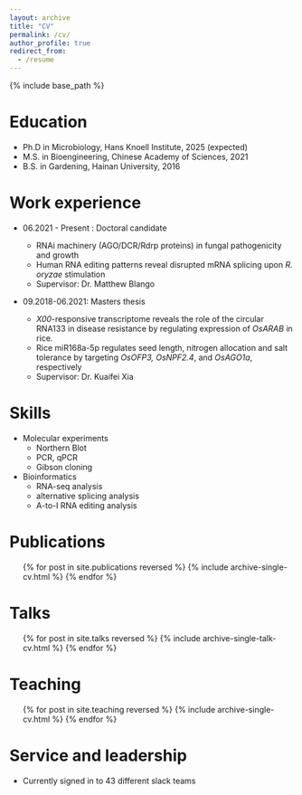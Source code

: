 ```yaml
---
layout: archive
title: "CV"
permalink: /cv/
author_profile: true
redirect_from:
  - /resume
---
```


{% include base_path %}

Education
======
* Ph.D in Microbiology, Hans Knoell Institute, 2025 (expected)
* M.S. in Bioengineering, Chinese Academy of Sciences, 2021
* B.S. in Gardening, Hainan University, 2016

Work experience
======
* 06.2021 - Present : Doctoral candidate
  * RNAi machinery (AGO/DCR/Rdrp proteins) in fungal pathogenicity and growth
  * Human RNA editing patterns reveal disrupted mRNA splicing upon <i>R. oryzae</i> stimulation
  * Supervisor: Dr. Matthew Blango

* 09.2018-06.2021: Masters thesis
  * <i>X00</i>-responsive transcriptome reveals the role of the circular RNA133 in disease resistance by regulating expression of <i>OsARAB</i> in rice.
  * Rice miR168a-5p regulates seed length, nitrogen allocation and salt tolerance by targeting <i>OsOFP3, OsNPF2.4</i>, and <i>OsAGO1a</i>, respectively
  * Supervisor: Dr. Kuaifei Xia

  
Skills
======
* Molecular experiments
  * Northern Blot
  * PCR, qPCR 
  * Gibson cloning
* Bioinformatics
  * RNA-seq analysis
  * alternative splicing analysis
  * A-to-I RNA editing analysis

Publications
======
  <ul>{% for post in site.publications reversed %}
    {% include archive-single-cv.html %}
  {% endfor %}</ul>
  
Talks
======
  <ul>{% for post in site.talks reversed %}
    {% include archive-single-talk-cv.html  %}
  {% endfor %}</ul>
  
Teaching
======
  <ul>{% for post in site.teaching reversed %}
    {% include archive-single-cv.html %}
  {% endfor %}</ul>
  
Service and leadership
======
* Currently signed in to 43 different slack teams
